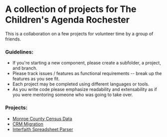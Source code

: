 # A collection of projects for The Children's Agenda Rochester

This is a collaboration on a few projects for volunteer time by a group of friends.

### Guidelines:
 - If you're starting a new component, please create a subfolder, a project, and branch.
 - Please track issues / features as functional requirements -- break up the features as you see fit.
 - Each project may be completed using different languages or tools.
 - As you write code please emphasize readability and extensability as if you were mentoring someone who was going to take over.

### Projects:
 - [Monroe County Census Data](https://github.com/jdyelle/TCA-ROC/projects/1)
 - [CRM Migration](https://github.com/jdyelle/TCA-ROC/projects/3)
 - [Interfaith Spreadsheet Parser](https://github.com/jdyelle/TCA-ROC/projects/4)


